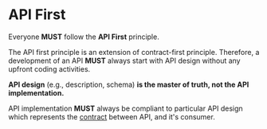 # API First

Everyone **MUST** follow the **API First** principle.

The API first principle is an extension of contract-first principle. Therefore, a development of an API **MUST** always start with API design without any upfront coding activities.

**API design** \(e.g., description, schema\) **is the master of truth, not the API implementation.**

API implementation **MUST** always be compliant to particular API design which represents the [contract](contract.md) between API, and it's consumer.
